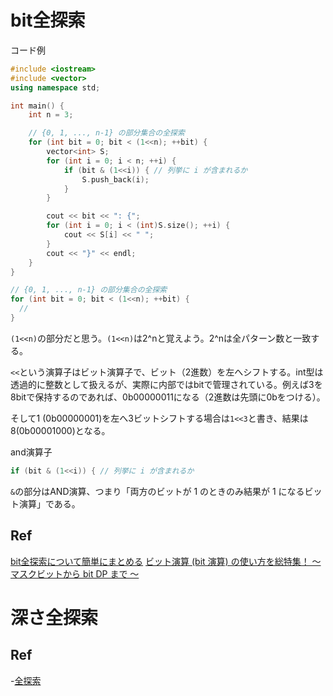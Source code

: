 # bit全探索
コード例
```cpp
#include <iostream>
#include <vector>
using namespace std;

int main() {
    int n = 3;

    // {0, 1, ..., n-1} の部分集合の全探索
    for (int bit = 0; bit < (1<<n); ++bit) {
        vector<int> S;
        for (int i = 0; i < n; ++i) {
            if (bit & (1<<i)) { // 列挙に i が含まれるか
                S.push_back(i);
            }
        }

        cout << bit << ": {";
        for (int i = 0; i < (int)S.size(); ++i) {
            cout << S[i] << " ";
        }
        cout << "}" << endl;
    }
}
```

```cpp
// {0, 1, ..., n-1} の部分集合の全探索
for (int bit = 0; bit < (1<<n); ++bit) {
  //
}
```

```(1<<n)```の部分だと思う。```(1<<n)```は2^nと覚えよう。2^nは全パターン数と一致する。

```<<```という演算子はビット演算子で、ビット（2進数）を左へシフトする。int型は透過的に整数として扱えるが、実際に内部ではbitで管理されている。例えば3を8bitで保持するのであれば、0b00000011になる（2進数は先頭に0bをつける）。

そして1 (0b00000001)を左へ3ビットシフトする場合は```1<<3```と書き、結果は8(0b00001000)となる。

and演算子
```cpp
if (bit & (1<<i)) { // 列挙に i が含まれるか
```
```&```の部分はAND演算、つまり「両方のビットが 1 のときのみ結果が 1 になるビット演算」である。

## Ref
[bit全探索について簡単にまとめる](https://qiita.com/hareku/items/3d08511eab56a481c7db)
[ビット演算 (bit 演算) の使い方を総特集！ 〜 マスクビットから bit DP まで 〜](https://qiita.com/drken/items/7c6ff2aa4d8fce1c9361)

# 深さ全探索
## Ref
-[全探索](https://www.slideshare.net/hcpc_hokudai/ss-73161927)